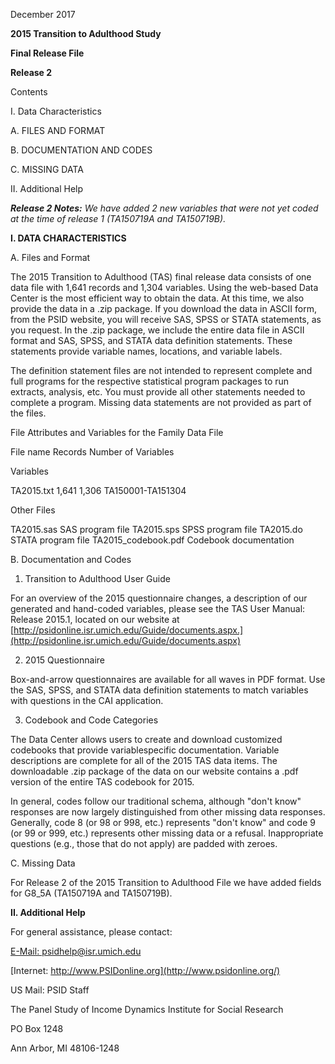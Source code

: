 December 2017


**2015 Transition to Adulthood Study**

**Final Release File**


**Release 2**


Contents

I. Data Characteristics

A. FILES AND FORMAT

B. DOCUMENTATION AND CODES

C. MISSING DATA

II. Additional Help

_**Release 2 Notes:**_ _We have added 2 new variables that were not yet coded at the time of release 1_
_(TA150719A and TA150719B)._

**I. DATA CHARACTERISTICS**

A. Files and Format

The 2015 Transition to Adulthood (TAS) final release data consists of one data file with 1,641 records and
1,304 variables. Using the web-based Data Center is the most efficient way to obtain the data. At this
time, we also provide the data in a .zip package. If you download the data in ASCII form, from the PSID
website, you will receive SAS, SPSS or STATA statements, as you request. In the .zip package, we
include the entire data file in ASCII format and SAS, SPSS, and STATA data definition statements.
These statements provide variable names, locations, and variable labels.

The definition statement files are not intended to represent complete and full programs for the respective
statistical program packages to run extracts, analysis, etc. You must provide all other statements needed
to complete a program. Missing data statements are not provided as part of the files.

File Attributes and Variables for the Family Data File

File name Records Number of       Variables

Variables

TA2015.txt          1,641 1,306      TA150001-TA151304

Other Files

TA2015.sas SAS program file
TA2015.sps SPSS program file
TA2015.do STATA program file
TA2015_codebook.pdf Codebook documentation


B. Documentation and Codes

1. Transition to Adulthood User Guide

For an overview of the 2015 questionnaire changes, a description of our generated and hand-coded
variables, please see the TAS User Manual: Release 2015.1, located on our website at
[http://psidonline.isr.umich.edu/Guide/documents.aspx.](http://psidonline.isr.umich.edu/Guide/documents.aspx)

2. 2015 Questionnaire

Box-and-arrow questionnaires are available for all waves in PDF format. Use the SAS, SPSS, and
STATA data definition statements to match variables with questions in the CAI application.

3. Codebook and Code Categories

The Data Center allows users to create and download customized codebooks that provide variablespecific documentation. Variable descriptions are complete for all of the 2015 TAS data items. The
downloadable .zip package of the data on our website contains a .pdf version of the entire TAS codebook
for 2015.

In general, codes follow our traditional schema, although "don't know" responses are now largely
distinguished from other missing data responses. Generally, code 8 (or 98 or 998, etc.) represents "don't
know" and code 9 (or 99 or 999, etc.) represents other missing data or a refusal. Inappropriate questions
(e.g., those that do not apply) are padded with zeroes.

C. Missing Data

For Release 2 of the 2015 Transition to Adulthood File we have added fields for G8_5A (TA150719A and
TA150719B).

**II. Additional Help**

For general assistance, please contact:

[E-Mail:  psidhelp@isr.umich.edu](mailto:psidhelp@isr.umich.edu)

[Internet: http://www.PSIDonline.org](http://www.psidonline.org/)

US Mail:  PSID Staff

The Panel Study of Income Dynamics
Institute for Social Research

PO Box 1248

Ann Arbor, MI 48106-1248


